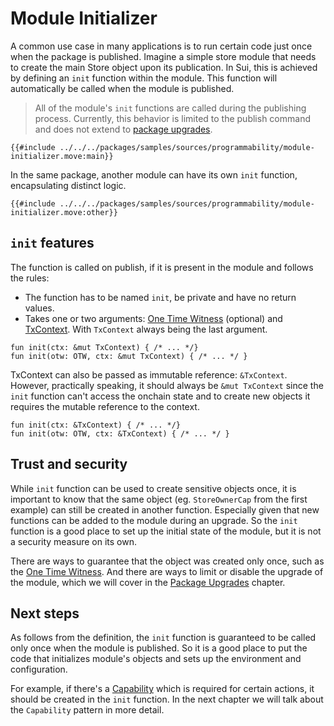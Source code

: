 # Module Initializer

A common use case in many applications is to run certain code just once when the package is
published. Imagine a simple store module that needs to create the main Store object upon its
publication. In Sui, this is achieved by defining an `init` function within the module. This
function will automatically be called when the module is published.

> All of the module's `init` functions are called during the publishing process. Currently, this
> behavior is limited to the publish command and does not extend to
> [package upgrades](./package-upgrades.md).

```move
{{#include ../../../packages/samples/sources/programmability/module-initializer.move:main}}
```

In the same package, another module can have its own `init` function, encapsulating distinct logic.

```move
{{#include ../../../packages/samples/sources/programmability/module-initializer.move:other}}
```

## `init` features

The function is called on publish, if it is present in the module and follows the rules:

- The function has to be named `init`, be private and have no return values.
- Takes one or two arguments: [One Time Witness](./one-time-witness.md) (optional) and
  [TxContext](./transaction-context.md). With `TxContext` always being the last argument.

```move
fun init(ctx: &mut TxContext) { /* ... */}
fun init(otw: OTW, ctx: &mut TxContext) { /* ... */ }
```

TxContext can also be passed as immutable reference: `&TxContext`. However, practically speaking, it
should always be `&mut TxContext` since the `init` function can't access the onchain state and to
create new objects it requires the mutable reference to the context.

```move
fun init(ctx: &TxContext) { /* ... */}
fun init(otw: OTW, ctx: &TxContext) { /* ... */ }
```

## Trust and security

While `init` function can be used to create sensitive objects once, it is important to know that the
same object (eg. `StoreOwnerCap` from the first example) can still be created in another function.
Especially given that new functions can be added to the module during an upgrade. So the `init`
function is a good place to set up the initial state of the module, but it is not a security measure
on its own.

There are ways to guarantee that the object was created only once, such as the
[One Time Witness](./one-time-witness.md). And there are ways to limit or disable the upgrade of the
module, which we will cover in the [Package Upgrades](./package-upgrades.md) chapter.

## Next steps

As follows from the definition, the `init` function is guaranteed to be called only once when the
module is published. So it is a good place to put the code that initializes module's objects and
sets up the environment and configuration.

For example, if there's a [Capability](./capability.md) which is required for certain actions, it
should be created in the `init` function. In the next chapter we will talk about the `Capability`
pattern in more detail.
